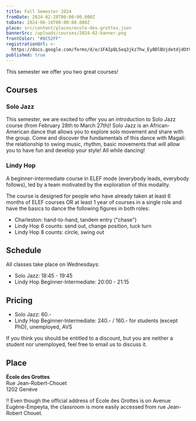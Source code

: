 ```yaml
---
title: Fall Semester 2024
fromDate: 2024-02-28T00:00:00.000Z
toDate: 2024-06-16T00:00:00.000Z
place: src/content/places/ecole-des-grottes.json
bannerSrc: /uploads/courses/2024-02-banner.png
frontColor: "#8C52FF"
registrationUrl: >-
  https://docs.google.com/forms/d/e/1FAIpQLSeq3jkz7hw_Ey8DlBUjdetdjdOtVirkWL-NCt90m-YnKDdKow/viewform?hl=en
published: true
---
```


This semester we offer you two great courses!

## Courses

### Solo Jazz

This semester, we are excited to offer you an introduction to Solo Jazz course (from February 28th to March 27th)! Solo Jazz is an African-American dance that allows you to explore solo movement and share with the group. Come and discover the fundamentals of this dance with Magali: the relationship to swing music, rhythm, basic movements that will allow you to have fun and develop your style! All while dancing!

### Lindy Hop

A beginner-intermediate course in ELEF mode (everybody leads, everybody follows), led by a team motivated by the exploration of this modality.

The course is designed for people who have already taken at least 6 months of ELEF courses OR at least 1 year of courses in a single role and have the basics to dance the following figures in both roles:

- Charleston: hand-to-hand, tandem entry ("chase")
- Lindy Hop 6 counts: send out, change position, tuck turn
- Lindy Hop 8 counts: circle, swing out

## Schedule

All classes take place on Wednesdays:

- Solo Jazz: 18:45 - 19:45
- Lindy Hop Beginner-Intermediate: 20:00 - 21:15

## Pricing

- Solo Jazz: 60.-
- Lindy Hop Beginner-Intermediate: 240.- / 160.- for
  students (except PhD), unemployed, AVS

If you think you should be entitled to a discount, but you are neither a student nor unemployed, feel free to email us to discuss it.

## Place

**École des Grottes**<br>
Rue Jean-Robert-Chouet<br>
1202 Genève

‼️ Even though the official address of École des Grottes is on Avenue Eugène-Empeyta, the classroom is more easily accessed from rue Jean-Robert Chouet.
